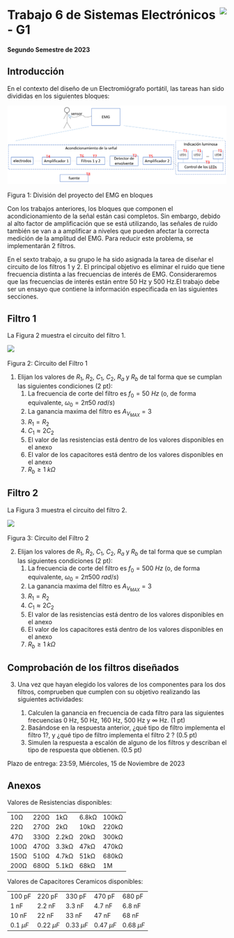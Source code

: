 # <img src="https://julianodb.github.io/SISTEMAS_ELECTRONICOS_PARA_INGENIERIA_BIOMEDICA/img/logo_fing.png?raw=true" align="right" height="45"> Trabajo 6 de Sistemas Electrónicos - G1

#### Segundo Semestre de 2023

## Introducción

En el contexto del diseño de un Electromiógrafo portátil, las tareas han sido divididas en los siguientes bloques:

![TX_bloques](../img/TX_bloques.png)

Figura 1: División del proyecto del EMG en bloques

Con los trabajos anteriores, los bloques que componen el acondicionamiento de la señal están casi completos. Sin embargo, debido al alto factor de amplificación que se está utilizando, las señales de ruido también se van a a amplificar a niveles que pueden afectar la correcta medición de la amplitud del EMG. Para reducir este problema, se implementarán 2 filtros.

En el sexto trabajo, a su grupo le ha sido asignada la tarea de diseñar el circuito de los filtros 1 y 2. El principal objetivo es eliminar el ruido que tiene frecuencia distinta a las frecuencias de interés de EMG. Consideraremos que las frecuencias de interés están entre 50 Hz y 500 Hz.El trabajo debe ser un ensayo que contiene la información especificada en las siguientes secciones.

## Filtro 1

La Figura 2 muestra el circuito del filtro 1.

<img src="https://julianodb.github.io/electronic_circuits_diagrams/sallen_key_high_2_with_gain.png" width="400">

Figura 2: Circuito del Filtro 1

1. Elijan los valores de $R_1$, $R_2$, $C_1$, $C_2$, $R_a$ y $R_b$ de tal forma que se cumplan las siguientes condiciones (2 pt):
    1. La frecuencia de corte del filtro es $f_0 = 50\ Hz$ (o, de forma equivalente, $\omega_0 = 2 \pi 50\ rad/s$)
    1. La ganancia maxima del filtro es $A_{V_{MAX}} = 3$
    1. $R_1 = R_2$
    1. $C_1 \approx 2 C_2$
    1. El valor de las resistencias está dentro de los valores disponibles en el anexo
    1. El valor de los capacitores está dentro de los valores disponibles en el anexo
    1. $R_b \geq 1\ k\Omega$

## Filtro 2

La Figura 3 muestra el circuito del filtro 2.

<img src="https://julianodb.github.io/electronic_circuits_diagrams/sallen_key_low_2_with_gain.png" width="400">

Figura 3: Circuito del Filtro 2

2. Elijan los valores de $R_1$, $R_2$, $C_1$, $C_2$, $R_a$ y $R_b$ de tal forma que se cumplan las siguientes condiciones (2 pt):
    1. La frecuencia de corte del filtro es $f_0 = 500\ Hz$ (o, de forma equivalente, $\omega_0 = 2 \pi 500\ rad/s$)
    1. La ganancia maxima del filtro es $A_{V_{MAX}} = 3$
    1. $R_1 = R_2$
    1. $C_1 \approx 2 C_2$
    1. El valor de las resistencias está dentro de los valores disponibles en el anexo
    1. El valor de los capacitores está dentro de los valores disponibles en el anexo
    1. $R_b \geq 1\ k\Omega$

## Comprobación de los filtros diseñados

3. Una vez que hayan elegido los valores de los componentes para los dos filtros, comprueben que cumplen con su objetivo realizando las siguientes actividades:

    1. Calculen la ganancia en frecuencia de cada filtro para las siguientes frecuencias 0 Hz, 50 Hz, 160 Hz, 500 Hz y $\infty$ Hz. (1 pt)
    2. Basándose en la respuesta anterior, ¿qué tipo de filtro implementa el filtro 1?, y ¿qué tipo de filtro implementa el filtro 2 ? (0.5 pt)
    3. Simulen la respuesta a escalón de alguno de los filtros y describan el tipo de respuesta que obtienen. (0.5 pt)


Plazo de entrega: 23:59, Miércoles, 15 de Noviembre de 2023

## Anexos

Valores de Resistencias disponibles:

|   |  |        |       |  |
|------|------|-----------|------------|-------|
| 10Ω  | 220Ω | 1kΩ       | 6.8kΩ      | 100kΩ |
| 22Ω  | 270Ω | 2kΩ       | 10kΩ       | 220kΩ |
| 47Ω  | 330Ω | 2.2kΩ     | 20kΩ       | 300kΩ |
| 100Ω | 470Ω | 3.3kΩ     | 47kΩ       | 470kΩ |
| 150Ω | 510Ω | 4.7kΩ     | 51kΩ       | 680kΩ |
| 200Ω | 680Ω | 5.1kΩ     | 68kΩ       | 1M    |

Valores de Capacitores Ceramicos disponibles:

|   |  |        |       |  |
|------|------|-----------|------------|-------|
| 100 pF  | 220 pF | 330 pF | 470 pF | 680 pF |
| 1 nF  | 2.2 nF | 3.3 nF | 4.7 nF | 6.8 nF |
| 10 nF  | 22 nF | 33 nF | 47 nF | 68 nF |
| $0.1\ \mu F$  | $0.22\ \mu F$ | $0.33\ \mu F$| $0.47\ \mu F$ | $0.68\ \mu F$ |
